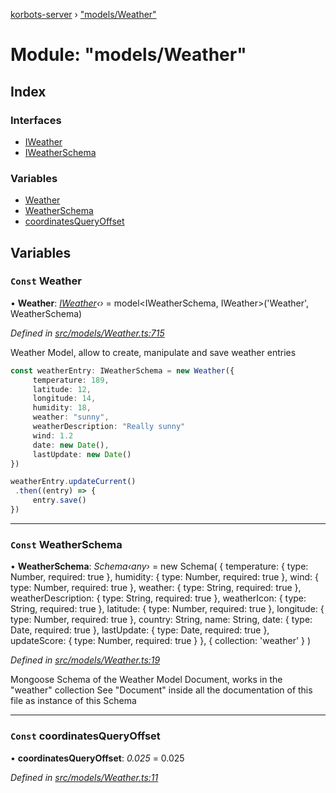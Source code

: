 [korbots-server](../README.md) › ["models/Weather"](_models_weather_.md)

# Module: "models/Weather"

## Index

### Interfaces

* [IWeather](../interfaces/_models_weather_.iweather.md)
* [IWeatherSchema](../interfaces/_models_weather_.iweatherschema.md)

### Variables

* [Weather](_models_weather_.md#const-weather)
* [WeatherSchema](_models_weather_.md#const-weatherschema)
* [coordinatesQueryOffset](_models_weather_.md#const-coordinatesqueryoffset)

## Variables

### `Const` Weather

• **Weather**: *[IWeather](../interfaces/_models_weather_.iweather.md)‹›* = model<IWeatherSchema, IWeather>('Weather', WeatherSchema)

*Defined in [src/models/Weather.ts:715](https://github.com/Xisabla/Korbots/blob/287111c/server/src/models/Weather.ts#L715)*

Weather Model, allow to create, manipulate and save weather entries

```typescript
const weatherEntry: IWeatherSchema = new Weather({
     temperature: 189,
     latitude: 12,
     longitude: 14,
     humidity: 18,
     weather: "sunny",
     weatherDescription: "Really sunny"
     wind: 1.2
     date: new Date(),
     lastUpdate: new Date()
})

weatherEntry.updateCurrent()
 .then((entry) => {
     entry.save()
})
```

___

### `Const` WeatherSchema

• **WeatherSchema**: *Schema‹any›* = new Schema(
    {
        temperature: { type: Number, required: true },
        humidity: { type: Number, required: true },
        wind: { type: Number, required: true },
        weather: { type: String, required: true },
        weatherDescription: { type: String, required: true },
        weatherIcon: { type: String, required: true },
        latitude: { type: Number, required: true },
        longitude: { type: Number, required: true },
        country: String,
        name: String,
        date: { type: Date, required: true },
        lastUpdate: { type: Date, required: true },
        updateScore: { type: Number, required: true }
    },
    { collection: 'weather' }
)

*Defined in [src/models/Weather.ts:19](https://github.com/Xisabla/Korbots/blob/287111c/server/src/models/Weather.ts#L19)*

Mongoose Schema of the Weather Model Document, works in the "weather" collection
See "Document" inside all the documentation of this file as instance of this Schema

___

### `Const` coordinatesQueryOffset

• **coordinatesQueryOffset**: *0.025* = 0.025

*Defined in [src/models/Weather.ts:11](https://github.com/Xisabla/Korbots/blob/287111c/server/src/models/Weather.ts#L11)*
